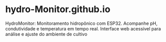 # hydro-Monitor.github.io
HydroMonitor: Monitoramento hidropônico com ESP32. Acompanhe pH, condutividade e temperatura em tempo real. Interface web acessível para análise e ajuste do ambiente de cultivo
